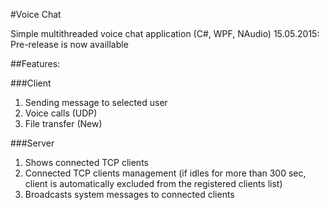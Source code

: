#Voice Chat

Simple multithreaded voice chat application (C#, WPF, NAudio)
15.05.2015: Pre-release is now availlable


##Features:

###Client

1. Sending message to selected user
2. Voice calls (UDP)
3. File transfer (New)

###Server

1. Shows connected TCP clients
2. Connected TCP clients management (if idles for more than 300 sec, client is automatically excluded from the registered clients list)
3. Broadcasts system messages to connected clients


